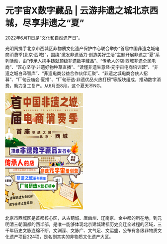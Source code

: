 # 元宇宙X数字藏品 | 云游非遗之城北京西城，尽享非遗之“夏”


2022年6月11日是“文化和自然遗产日”。

光明网携手北京市西城区非物质文化遗产保护中心联合举办“首届中国非遗之城电商消费季(北京·西城)”，围绕“激发非遗活力·创造美好生活”主题开展非遗之“夏”系列活动，由“传承人携手铸就顶级非遗数字藏品”、“传承人的店·西城非遗全民电商”、“匠心坚守·非遗好物种草直播”、“读懂非遗生意经·元宇宙电商培训营”、“非遗之城白泽智库”、“非遗电商公益合作伙伴汇聚”、“非遗之城电商合伙人招募”、“厂甸云庙会·夏播”、“厂甸研选·非遗优品火热打榜”等版块组成，推动数字消费，助力复工复产。从6月至8月，这个夏天不NG。

![元宇宙收藏品](cd.png)



北京市西城区是首都核心区，从古蓟城、唐幽州、辽南京、金中都的所在地，到元明清三朝国都的西半部，是唯一能够体现北京建城建都历史变迁全过程的区域，三千年历史文脉连绵不断，文渊深、文脉广、文气足、文运盛，公布有各级非物质文化遗产项目224项，是名副其实的非物质文化遗产大区。
